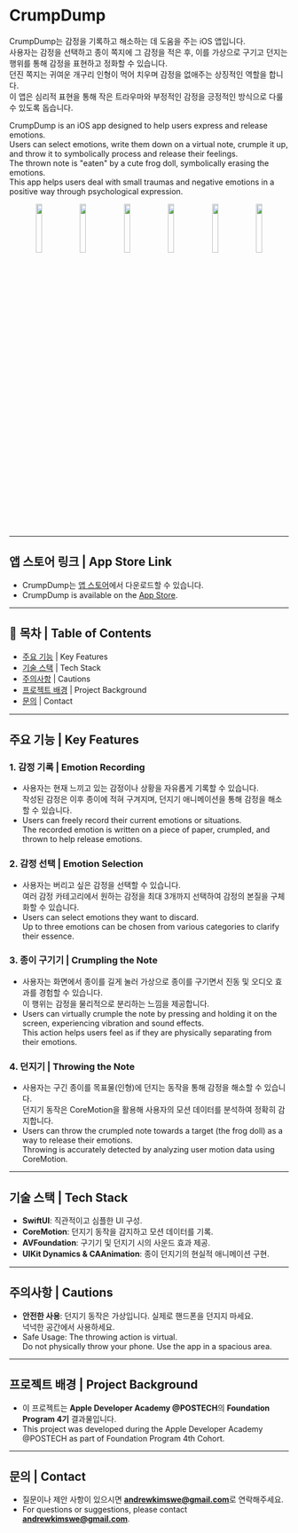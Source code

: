 # CrumpDump

CrumpDump는 감정을 기록하고 해소하는 데 도움을 주는 iOS 앱입니다.  
사용자는 감정을 선택하고 종이 쪽지에 그 감정을 적은 후, 이를 가상으로 구기고 던지는 행위를 통해 감정을 표현하고 정화할 수 있습니다.  
던진 쪽지는 귀여운 개구리 인형이 먹어 치우며 감정을 없애주는 상징적인 역할을 합니다.  
이 앱은 심리적 표현을 통해 작은 트라우마와 부정적인 감정을 긍정적인 방식으로 다룰 수 있도록 돕습니다.  

CrumpDump is an iOS app designed to help users express and release emotions.  
Users can select emotions, write them down on a virtual note, crumple it up, and throw it to symbolically process and release their feelings.  
The thrown note is "eaten" by a cute frog doll, symbolically erasing the emotions.  
This app helps users deal with small traumas and negative emotions in a positive way through psychological expression.  

<p align="center">
  <img src="https://github.com/user-attachments/assets/e090b517-a12c-4839-a67a-ba8d166a6bb5" width="15%">
  <img src="https://github.com/user-attachments/assets/bee86fab-9a92-46da-a8f6-49dc112bf68c" width="15%">
  <img src="https://github.com/user-attachments/assets/9c309923-8287-4c96-a25d-8e52a6ccb377" width="15%">
  <img src="https://github.com/user-attachments/assets/81c411dc-bf3a-4964-93c8-d5e3d4d62f36" width="15%">
  <img src="https://github.com/user-attachments/assets/a0962735-36df-42c9-9eee-f0e6ef929ebc" width="15%">
  <img src="https://github.com/user-attachments/assets/03d29035-4916-4261-b421-e075713f8f24" width="15%">
</p>


---

## 앱 스토어 링크 | App Store Link

- CrumpDump는 [앱 스토어](https://apps.apple.com/kr/app/crumpdump/id6737130375)에서 다운로드할 수 있습니다.  
- CrumpDump is available on the [App Store](https://apps.apple.com/kr/app/crumpdump/id6737130375).

---

## 📖 목차 | Table of Contents

- [주요 기능](#주요-기능) | Key Features  
- [기술 스택](#기술-스택) | Tech Stack  
- [주의사항](#주의사항) | Cautions  
- [프로젝트 배경](#프로젝트-배경) | Project Background
- [문의](#문의) | Contact  

---

## 주요 기능 | Key Features

### 1. 감정 기록 | Emotion Recording
- 사용자는 현재 느끼고 있는 감정이나 상황을 자유롭게 기록할 수 있습니다.  
  작성된 감정은 이후 종이에 적혀 구겨지며, 던지기 애니메이션을 통해 감정을 해소할 수 있습니다.  
- Users can freely record their current emotions or situations.  
  The recorded emotion is written on a piece of paper, crumpled, and thrown to help release emotions.

### 2. 감정 선택 | Emotion Selection
- 사용자는 버리고 싶은 감정을 선택할 수 있습니다.  
  여러 감정 카테고리에서 원하는 감정을 최대 3개까지 선택하여 감정의 본질을 구체화할 수 있습니다.  
- Users can select emotions they want to discard.  
  Up to three emotions can be chosen from various categories to clarify their essence.

### 3. 종이 구기기 | Crumpling the Note
- 사용자는 화면에서 종이를 길게 눌러 가상으로 종이를 구기면서 진동 및 오디오 효과를 경험할 수 있습니다.  
  이 행위는 감정을 물리적으로 분리하는 느낌을 제공합니다.  
- Users can virtually crumple the note by pressing and holding it on the screen, experiencing vibration and sound effects.  
  This action helps users feel as if they are physically separating from their emotions.

### 4. 던지기 | Throwing the Note
- 사용자는 구긴 종이를 목표물(인형)에 던지는 동작을 통해 감정을 해소할 수 있습니다.  
  던지기 동작은 CoreMotion을 활용해 사용자의 모션 데이터를 분석하여 정확히 감지합니다.  
- Users can throw the crumpled note towards a target (the frog doll) as a way to release their emotions.  
  Throwing is accurately detected by analyzing user motion data using CoreMotion.

---

## 기술 스택 | Tech Stack

- **SwiftUI**: 직관적이고 심플한 UI 구성.  
- **CoreMotion**: 던지기 동작을 감지하고 모션 데이터를 기록.  
- **AVFoundation**: 구기기 및 던지기 시의 사운드 효과 제공.  
- **UIKit Dynamics & CAAnimation**: 종이 던지기의 현실적 애니메이션 구현.  

---

## 주의사항 | Cautions

- **안전한 사용**: 던지기 동작은 가상입니다. 실제로 핸드폰을 던지지 마세요.  
  넉넉한 공간에서 사용하세요.  
- Safe Usage: The throwing action is virtual.  
  Do not physically throw your phone. Use the app in a spacious area.

---

## 프로젝트 배경 | Project Background

- 이 프로젝트는 **Apple Developer Academy @POSTECH**의 **Foundation Program 4기** 결과물입니다.  
- This project was developed during the Apple Developer Academy @POSTECH as part of Foundation Program 4th Cohort.

---

## 문의 | Contact

- 질문이나 제안 사항이 있으시면 **andrewkimswe@gmail.com**로 연락해주세요.  
- For questions or suggestions, please contact **andrewkimswe@gmail.com**.
